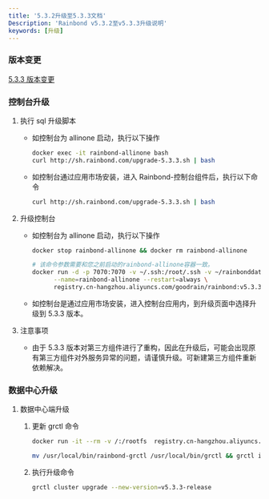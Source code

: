 ```yaml
---
title: '5.3.2升级至5.3.3文档'
Description: 'Rainbond v5.3.2至v5.3.3升级说明'
keywords: [升级]
---
```


### 版本变更

[5.3.3 版本变更](../community/change/5.3.2-5.3.3)

### 控制台升级

1. 执行 sql 升级脚本

   - 如控制台为 allinone 启动，执行以下操作

     ```bash
     docker exec -it rainbond-allinone bash
     curl http://sh.rainbond.com/upgrade-5.3.3.sh | bash
     ```

   - 如控制台通过应用市场安装，进入 Rainbond-控制台组件后，执行以下命令

     ```bash
     curl http://sh.rainbond.com/upgrade-5.3.3.sh | bash
     ```

2. 升级控制台

   - 如控制台为 allinone 启动，执行以下操作

     ```bash
     docker stop rainbond-allinone && docker rm rainbond-allinone

     # 该命令参数需要和您之前启动的rainbond-allinone容器一致。
     docker run -d -p 7070:7070 -v ~/.ssh:/root/.ssh -v ~/rainbonddata:/app/data \
           --name=rainbond-allinone --restart=always \
           registry.cn-hangzhou.aliyuncs.com/goodrain/rainbond:v5.3.3-release-allinone
     ```

   - 如控制台是通过应用市场安装，进入控制台应用内，到升级页面中选择升级到 5.3.3 版本。

3. 注意事项
   
   - 由于 5.3.3 版本对第三方组件进行了重构，因此在升级后，可能会出现原有第三方组件对外服务异常的问题，请谨慎升级。可新建第三方组件重新依赖解决。

### 数据中心升级

1. 数据中心端升级

   1. 更新 grctl 命令

      ```bash
      docker run -it --rm -v /:/rootfs  registry.cn-hangzhou.aliyuncs.com/goodrain/rbd-grctl:v5.3.3-release copy

      mv /usr/local/bin/rainbond-grctl /usr/local/bin/grctl && grctl install
      ```

   2. 执行升级命令

      ```bash
      grctl cluster upgrade --new-version=v5.3.3-release
      ```